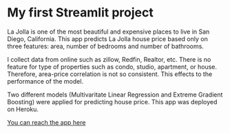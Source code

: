 # My first Streamlit project
La Jolla is one of the most beautiful and expensive places to live in San Diego, California.
This app predicts La Jolla house price based only on three features: area, number of bedrooms and number of bathrooms.

I collect data from online such as zillow, Redfin, Realtor, etc. There is no feature for type of properties such as condo, studio, apartment, or house.
Therefore, area-price correlation is not so consistent. This effects to the performance of the model.

Two different models (Multivaritate Linear Regression and Extreme Gradient Boosting) were applied for predicting house price.
This app was deployed on Heroku.

[You can reach the app here](https://sandiego-la-jolla-house-price.herokuapp.com/)
